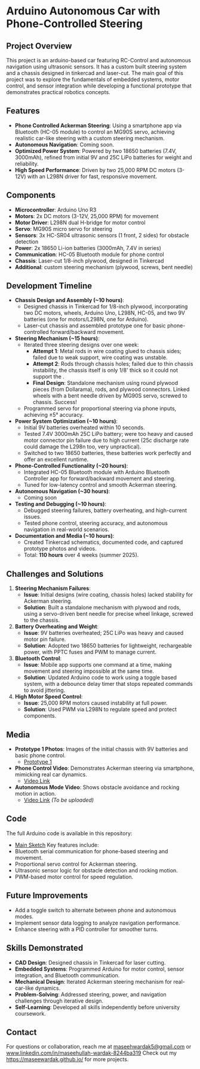 # Arduino Autonomous Car with Phone-Controlled Steering

## Project Overview
This project is an arduino-based car featuring RC-Control and autonomous navigation using ultrasonic sensors. It has a custom built steering system and a chassis designed in tinkercad and laser-cut. The main goal of this project was to explore the fundamentals of embedded systems, motor control, and sensor integration while developing a functional prototype that demonstrates practical robotics concepts.

## Features
- **Phone Controlled Ackerman Steering**: Using a smartphone app via Bluetooth (HC-05 module) to control an MG90S servo, achieving realistic car-like steering with a custom steering mechanism.
- **Autonomous Navigation**: Coming soon.
- **Optimized Power System**: Powered by two 18650 batteries (7.4V, 3000mAh), refined from initial 9V and 25C LiPo batteries for weight and reliability.
- **High Speed Performance**: Driven by two 25,000 RPM DC motors (3-12V) with an L298N driver for fast, responsive movement.

## Components
- **Microcontroller**: Arduino Uno R3
- **Motors**: 2x DC motors (3-12V, 25,000 RPM) for movement
- **Motor Driver**: L298N dual H-bridge for motor control
- **Servo**: MG90S micro servo for steering
- **Sensors**: 3x HC-SR04 ultrasonic sensors (1 front, 2 sides) for obstacle detection
- **Power**: 2x 18650 Li-ion batteries (3000mAh, 7.4V in series)
- **Communication**: HC-05 Bluetooth module for phone control
- **Chassis**: Laser-cut 1/8-inch plywood, designed in Tinkercad
- **Additional**: custom steering mechanism (plywood, screws, bent needle)

## Development Timeline
- **Chassis Design and Assembly (~10 hours)**:
  - Designed chassis in Tinkercad for 1/8-inch plywood, incorporating two DC motors, wheels, Arduino Uno, L298N, HC-05, and two 9V batteries (one for motors/L298N, one for Arduino).
  - Laser-cut chassis and assembled prototype one for basic phone-controlled forward/backward movement.
- **Steering Mechanism (~15 hours)**:
  - Iterated three steering designs over one week:
    - **Attempt 1**: Metal rods in wire coating glued to chassis sides; failed due to weak support, wire coating was unstable.
    - **Attempt 2**: Rods through chassis holes; failed due to thin chassis instability, the chassis itself is only 1/8' thick so it could not support the .
    - **Final Design**: Standalone mechanism using round plywood pieces (from Dollarama), rods, and plywood connectors. Linked wheels with a bent needle driven by MG90S servo, screwed to chassis. Success!
  - Programmed servo for proportional steering via phone inputs, achieving ±5° accuracy.
- **Power System Optimization (~10 hours)**:
  - Initial 9V batteries overheated within 10 seconds.
  - Tested 7.4V 3000mAh 25C LiPo battery; were too heavy and caused motor connector pin failure due to high current (25c discharge rate could damage the L298n too, very unpractical).
  - Switched to two 18650 batteries, these batteries work perfectly and offer an excellent runtime.
- **Phone-Controlled Functionality (~20 hours)**:
  - Integrated HC-05 Bluetooth module with Arduino Bluetooth Controller app for forward/backward movement and steering.
  - Tuned for low-latency control and smooth Ackerman steering.
- **Autonomous Navigation (~30 hours)**:
  - Coming soon
- **Testing and Debugging (~10 hours)**:
  - Debugged steering failures, battery overheating, and high-current issues.
  - Tested phone control, steering accuracy, and autonomous navigation in real-world scenarios.
- **Documentation and Media (~10 hours)**:
  - Created Tinkercad schematics, documented code, and captured prototype photos and videos.
  - Total: **110 hours** over 4 weeks (summer 2025).

## Challenges and Solutions
1. **Steering Mechanism Failures**:
   - **Issue**: Initial designs (wire coating, chassis holes) lacked stability for Ackerman steering.
   - **Solution**: Built a standalone mechanism with plywood and rods, using a servo-driven bent needle for precise wheel linkage, screwed to the chassis.
2. **Battery Overheating and Weight**:
   - **Issue**: 9V batteries overheated; 25C LiPo was heavy and caused motor pin failure.
   - **Solution**: Adopted two 18650 batteries for lightweight, rechargeable power, with PPTC fuses and PWM to manage current.
3. **Bluetooth Control**:
   - **Issue**: Mobile app supports one command at a time, making movement and steering impossible at the same time.
   - **Solution**: Updated Arduino code to work using a toggle based system, with a debounce delay timer that stops repeated commands to avoid jittering.
4. **High Motor Speed Control**:
   - **Issue**: 25,000 RPM motors caused instability at full power.
   - **Solution**: Used PWM via L298N to regulate speed and protect components.

## Media
- **Prototype 1 Photos**: Images of the initial chassis with 9V batteries and basic phone control.
  - [Prototype 1](https://github.com/yourusername/arduino-car/raw/main/images/prototype1.jpg)
- **Phone Control Video**: Demonstrates Ackerman steering via smartphone, mimicking real car dynamics.
  - [Video Link](https://youtube.com/phone-control-video)
- **Autonomous Mode Video**: Shows obstacle avoidance and rocking motion in action.
  - [Video Link](https://youtube.com/autonomous-video) *(To be uploaded)*

## Code
The full Arduino code is available in this repository:
- [Main Sketch](https://github.com/yourusername/arduino-car/blob/main/arduino_car.ino)
Key features include:
- Bluetooth serial communication for phone-based steering and movement.
- Proportional servo control for Ackerman steering.
- Ultrasonic sensor logic for obstacle detection and rocking motion.
- PWM-based motor control for speed regulation.

## Future Improvements
- Add a toggle switch to alternate between phone and autonomous modes.
- Implement sensor data logging to analyze navigation performance.
- Enhance steering with a PID controller for smoother turns.

## Skills Demonstrated
- **CAD Design**: Designed chassis in Tinkercad for laser cutting.
- **Embedded Systems**: Programmed Arduino for motor control, sensor integration, and Bluetooth communication.
- **Mechanical Design**: Iterated Ackerman steering mechanism for real-car-like dynamics.
- **Problem-Solving**: Addressed steering, power, and navigation challenges through iterative design.
- **Self-Learning**: Developed all skills independently before university coursework.

## Contact
For questions or collaboration, reach me at maseehwardak5@gmail.com or www.linkedin.com/in/maseehullah-wardak-8244ba319  Check out my https://maseewardak.github.io/ for more projects.
